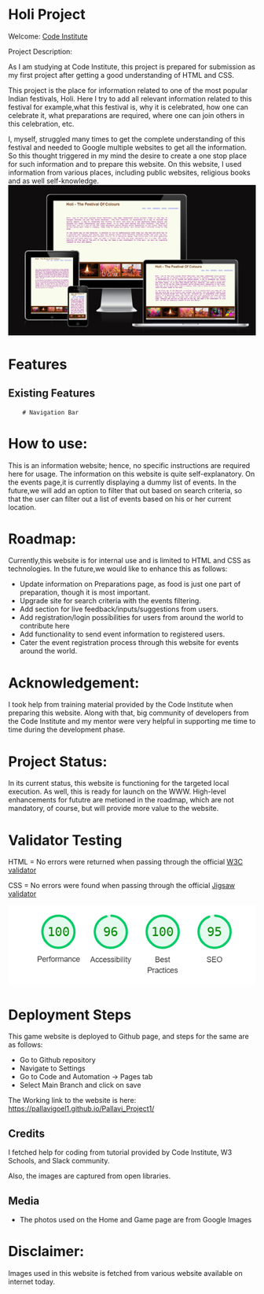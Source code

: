 # Holi Project

Welcome: [Code Institute](https://codeinstitute.net)

Project Description: 

As I am studying at Code Institute, this project is prepared for submission as my first project after getting a good understanding of HTML and CSS.

This project is the place for information related to one of the most popular Indian festivals, Holi. Here I try to add all relevant information related to this festival for example,what this festival is, why it is celebrated, how one can celebrate it, what preparations are required, where one can join others in this celebration, etc. 

I, myself, struggled many times to get the complete understanding of this festival and needed to Google multiple websites to get all the information. 
So this thought triggered in my mind the desire to create a one stop place for such information and to prepare this website. On this website, I used information 
from various places, including public websites, religious books and as well self-knowledge.
![Response](images/project1Screenshot%202023-08-30%20212312.png)

# Features

## Existing Features

        # Navigation Bar



# How to use: 

This is an information website; hence, no specific instructions are required here for usage. The information on this website is quite self-explanatory. On the events page,it is currently displaying a dummy list of events. In the future,we will add an option to filter that out based on search criteria, so
 that the user can filter out a list of events based on his or her current location.

# Roadmap:

Currently,this website is for internal use and is limited to HTML and CSS as technologies. In the future,we would like to enhance this as follows:
- Update information on Preparations page, as food is just one part of preparation, though it is most important.
- Upgrade site for search criteria with the events filtering.
- Add section for live feedback/inputs/suggestions from users.
- Add registration/login possibilities for users from around the world to contribute here
- Add functionality to send event information to registered users.
- Cater the event registration process through this website for events around the world.

# Acknowledgement:

I took help from training material provided by the Code Institute when preparing this website. Along with that, big community of developers from the Code Institute and my mentor were very helpful in supporting me time to time during the development phase.

# Project Status:

In its current status, this website is functioning for the targeted local execution. As well, this is ready for launch on the WWW. High-level enhancements for fututre are metioned in the roadmap, which are not mandatory, of course, but will provide more value to the website.

# Validator Testing

HTML =
        No errors were returned when passing through the official [W3C validator](https://validator.w3.org)

CSS =
        No errors were found when passing through the official [Jigsaw validator](https://jigsaw.w3.org/css-validator )
        
![Response](images/performensScreenshot%202023-08-29%20222421.png)


# Deployment Steps

This game website is deployed to Github page, and steps for the same are as follows:
- Go to Github repository
- Navigate to Settings
- Go to Code and Automation -> Pages tab
- Select Main Branch and click on save

The Working link to the website is here: https://pallavigoel1.github.io/Pallavi_Project1/

## Credits 

I fetched help for coding from tutorial provided by Code Institute, W3 Schools, and Slack community.

Also, the images are captured from open libraries.

## Media

- The photos used on the Home and Game page are from Google Images
# Disclaimer:

Images used in this website is fetched from various website available on internet today. 
